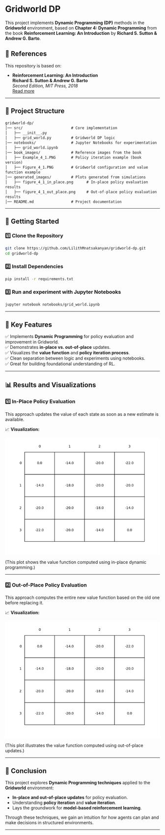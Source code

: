 # **Gridworld DP**

This project implements **Dynamic Programming (DP)** methods in the **Gridworld** environment, based on **Chapter 4: Dynamic Programming** from the book **Reinforcement Learning: An Introduction** by **Richard S. Sutton & Andrew G. Barto**.

## **📖 References**
This repository is based on:

- **Reinforcement Learning: An Introduction**  
  **Richard S. Sutton & Andrew G. Barto**  
  _Second Edition, MIT Press, 2018_  
  [Read more](https://www.andrew.cmu.edu/course/10-703/textbook/BartoSutton.pdf)

---

## **📂 Project Structure**
```
gridworld-dp/
│── src/                      # Core implementation
│   ├── __init__.py  
│   ├── grid_world.py         # Gridworld DP logic
│── notebooks/                # Jupyter Notebooks for experimentation
│   ├── grid_world.ipynb      
│── book_images/              # Reference images from the book
│   ├── Example_4_1.PNG       # Policy iteration example (book version)
│   ├── Figure_4_1.PNG        # Gridworld configuration and value function example
│── generated_images/         # Plots generated from simulations
│   ├── figure_4_1_in_place.png      # In-place policy evaluation results
│   ├── figure_4_1_out_place.png     # Out-of-place policy evaluation results
│── README.md                 # Project documentation
```

---

## **🚀 Getting Started**

### 1️⃣ **Clone the Repository**
```sh
git clone https://github.com/LilithMnatsakanyan/gridworld-dp.git  
cd gridworld-dp
```

### 2️⃣ **Install Dependencies**
```sh
pip install -r requirements.txt  
```

### ️3️⃣ **Run and experiment with Jupyter Notebooks**
```sh
jupyter notebook notebooks/grid_world.ipynb
```

---

## 📌 Key Features

✅ Implements **Dynamic Programming** for policy evaluation and improvement in Gridworld.  
✅ Demonstrates **in-place vs. out-of-place** updates.  
✅ Visualizes the **value function** and **policy iteration process**.  
✅ Clean separation between logic and experiments using notebooks.  
✅ Great for building foundational understanding of RL.

---

## 📊 Results and Visualizations

### 1️⃣ **In-Place Policy Evaluation**
This approach updates the value of each state as soon as a new estimate is available.

📈 **Visualization:**

![figure_4_1_in_place.png](generated_images/figure_4_1_in_place.png)

(This plot shows the value function computed using in-place dynamic programming.)

---

### 2️⃣ **Out-of-Place Policy Evaluation**
This approach computes the entire new value function based on the old one before replacing it.

📈 **Visualization:**

![figure_4_1_out_place.png](generated_images/figure_4_1_out_place.png)

(This plot illustrates the value function computed using out-of-place updates.)

---

## 📢 Conclusion

This project explores **Dynamic Programming techniques** applied to the **Gridworld** environment:

- **In-place and out-of-place updates** for policy evaluation.  
- Understanding **policy iteration** and **value iteration**.  
- Lays the groundwork for **model-based reinforcement learning**.

Through these techniques, we gain an intuition for how agents can plan and make decisions in structured environments.

---

